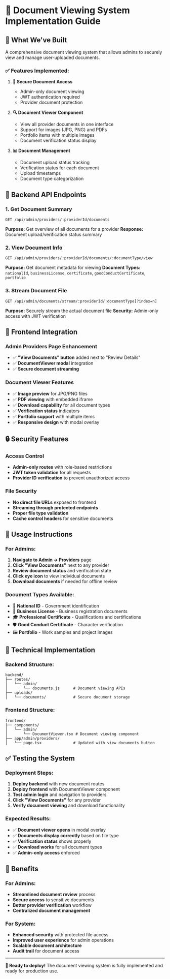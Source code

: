 # 📄 Document Viewing System Implementation Guide

## 🎯 **What We've Built**

A comprehensive document viewing system that allows admins to securely view and manage user-uploaded documents.

### **✅ Features Implemented:**

1. **📁 Secure Document Access**
   - Admin-only document viewing
   - JWT authentication required
   - Provider document protection

2. **🔍 Document Viewer Component**
   - View all provider documents in one interface
   - Support for images (JPG, PNG) and PDFs
   - Portfolio items with multiple images
   - Document verification status display

3. **📊 Document Management**
   - Document upload status tracking
   - Verification status for each document
   - Upload timestamps
   - Document type categorization

## 🔧 **Backend API Endpoints**

### **1. Get Document Summary**
```
GET /api/admin/providers/:providerId/documents
```
**Purpose:** Get overview of all documents for a provider
**Response:** Document upload/verification status summary

### **2. View Document Info**  
```
GET /api/admin/providers/:providerId/documents/:documentType/view
```
**Purpose:** Get document metadata for viewing
**Document Types:** `nationalId`, `businessLicense`, `certificate`, `goodConductCertificate`, `portfolio`

### **3. Stream Document File**
```
GET /api/admin/documents/stream/:providerId/:documentType[?index=n]
```
**Purpose:** Securely stream the actual document file
**Security:** Admin-only access with JWT verification

## 🎨 **Frontend Integration**

### **Admin Providers Page Enhancement**
- ✅ **"View Documents" button** added next to "Review Details"  
- ✅ **DocumentViewer modal** integration
- ✅ **Secure document streaming**

### **Document Viewer Features**
- ✅ **Image preview** for JPG/PNG files
- ✅ **PDF viewing** with embedded iframe
- ✅ **Download capability** for all document types
- ✅ **Verification status** indicators
- ✅ **Portfolio support** with multiple items
- ✅ **Responsive design** with modal overlay

## 🔒 **Security Features**

### **Access Control**
- **Admin-only routes** with role-based restrictions
- **JWT token validation** for all requests
- **Provider ID verification** to prevent unauthorized access

### **File Security**
- **No direct file URLs** exposed to frontend
- **Streaming through protected endpoints**
- **Proper file type validation**
- **Cache control headers** for sensitive documents

## 🚀 **Usage Instructions**

### **For Admins:**
1. **Navigate to Admin → Providers** page
2. **Click "View Documents"** next to any provider
3. **Review document status** and verification state
4. **Click eye icon** to view individual documents
5. **Download documents** if needed for offline review

### **Document Types Available:**
- 📱 **National ID** - Government identification
- 🏢 **Business License** - Business registration documents  
- 🎓 **Professional Certificate** - Qualifications and certifications
- 🛡️ **Good Conduct Certificate** - Character verification
- 🖼️ **Portfolio** - Work samples and project images

## 🔧 **Technical Implementation**

### **Backend Structure:**
```
backend/
├── routes/
│   └── admin/
│       └── documents.js      # Document viewing APIs
├── uploads/
│   └── documents/            # Secure document storage
```

### **Frontend Structure:**
```
frontend/
├── components/
│   └── admin/
│       └── DocumentViewer.tsx # Document viewing component
├── app/admin/providers/
│   └── page.tsx              # Updated with view documents button
```

## ✅ **Testing the System**

### **Deployment Steps:**
1. **Deploy backend** with new document routes
2. **Deploy frontend** with DocumentViewer component  
3. **Test admin login** and navigation to providers
4. **Click "View Documents"** for any provider
5. **Verify document viewing** and download functionality

### **Expected Results:**
- ✅ **Document viewer opens** in modal overlay
- ✅ **Documents display correctly** based on file type
- ✅ **Verification status** shows properly
- ✅ **Download works** for all document types
- ✅ **Admin-only access** enforced

## 🎯 **Benefits**

### **For Admins:**
- **Streamlined document review** process
- **Secure access** to sensitive documents
- **Better provider verification** workflow
- **Centralized document management**

### **For System:**
- **Enhanced security** with protected file access
- **Improved user experience** for admin operations
- **Scalable document architecture**
- **Audit trail** for document access

---

**🎉 Ready to deploy!** The document viewing system is fully implemented and ready for production use.